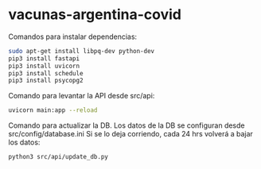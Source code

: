 # vacunas-argentina-covid

Comandos para instalar dependencias:
```sh
sudo apt-get install libpq-dev python-dev
pip3 install fastapi
pip3 install uvicorn
pip3 install schedule
pip3 install psycopg2
```

Comando para levantar la API desde src/api:
```sh
uvicorn main:app --reload
```

Comando para actualizar la DB.
Los datos de la DB se configuran desde src/config/database.ini
Si se lo deja corriendo, cada 24 hrs volverá a bajar los datos:
```sh
python3 src/api/update_db.py
```
